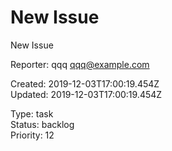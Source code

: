# New Issue

New Issue

Reporter: qqq <qqq@example.com>  

Created: 2019-12-03T17:00:19.454Z  
Updated: 2019-12-03T17:00:19.454Z

Type: task  
Status: backlog  
Priority: 12
